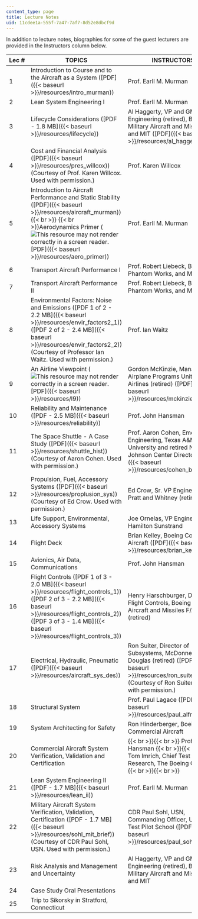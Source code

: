 ```yaml
---
content_type: page
title: Lecture Notes
uid: 11cdee1a-555f-7a47-7af7-8d52e8dbcf9d
---
```


In addition to lecture notes, biographies for some of the guest lecturers are provided in the Instructors column below.

| Lec # | TOPICS | INSTRUCTORS |
| --- | --- | --- |
| 1 | Introduction to Course and to the Aircraft as a System ([PDF]({{< baseurl >}}/resources/intro_murman)) | Prof. Earll M. Murman |
| 2 | Lean System Engineering I | Prof. Earll M. Murman |
| 3 | Lifecycle Considerations ([PDF - 1.8 MB]({{< baseurl >}}/resources/lifecycle)) | Al Haggerty, VP and GM Engineering (retired), Boeing Military Aircraft and Missiles, and MIT ([PDF]({{< baseurl >}}/resources/al_haggerty_bio)) |
| 4 | Cost and Financial Analysis ([PDF]({{< baseurl >}}/resources/pres_willcox)) (Courtesy of Prof. Karen Willcox. Used with permission.) | Prof. Karen Willcox |
| 5 | Introduction to Aircraft Performance and Static Stability ([PDF]({{< baseurl >}}/resources/aircraft_murman))  {{< br >}}  {{< br >}}Aerodynamics Primer (![This resource may not render correctly in a screen reader.](/images/inacessible.gif)[PDF]({{< baseurl >}}/resources/aero_primer)) | Prof. Earll M. Murman |
| 6 | Transport Aircraft Performance I | Prof. Robert Liebeck, Boeing Phantom Works, and MIT |
| 7 | Transport Aircraft Performance II | Prof. Robert Liebeck, Boeing Phantom Works, and MIT |
| 8 | Environmental Factors: Noise and Emissions ([PDF 1 of 2 - 2.2 MB]({{< baseurl >}}/resources/envir_factors2_1)) ([PDF 2 of 2 - 2.4 MB]({{< baseurl >}}/resources/envir_factors2_2)) (Courtesy of Professor Ian Waitz. Used with permission.) | Prof. Ian Waitz |
| 9 | An Airline Viewpoint (![This resource may not render correctly in a screen reader.](/images/inacessible.gif)[PDF]({{< baseurl >}}/resources/l9)) | Gordon McKinzie, Manager New Airplane Programs United Airlines (retired) ([PDF]({{< baseurl >}}/resources/mckinzie_bio)) |
| 10 | Reliability and Maintenance ([PDF - 2.5 MB]({{< baseurl >}}/resources/reliability)) | Prof. John Hansman |
| 11 | The Space Shuttle - A Case Study ([PDF]({{< baseurl >}}/resources/shuttle_hist)) (Courtesy of Aaron Cohen. Used with permission.) | Prof. Aaron Cohen, Emeritus of Engineering, Texas A&M University and retired NASA Johnson Center Director ([PDF]({{< baseurl >}}/resources/cohen_bio)) |
| 12 | Propulsion, Fuel, Accessory Systems ([PDF]({{< baseurl >}}/resources/proplusion_sys)) (Courtesy of Ed Crow. Used with permission.) | Ed Crow, Sr. VP Engineering, Pratt and Whitney (retired) |
| 13 | Life Support, Environmental, Accessory Systems | Joe Ornelas, VP Engineering, Hamilton Sunstrand |
| 14 | Flight Deck | Brian Kelley, Boeing Commercial Aircraft ([PDF]({{< baseurl >}}/resources/brian_kelly_bio)) |
| 15 | Avionics, Air Data, Communications | Prof. John Hansman |
| 16 | Flight Controls ([PDF 1 of 3 - 2.0 MB]({{< baseurl >}}/resources/flight_controls_1)) ([PDF 2 of 3 - 2.2 MB]({{< baseurl >}}/resources/flight_controls_2)) ([PDF 3 of 3 - 1.4 MB]({{< baseurl >}}/resources/flight_controls_3)) | Henry Harschburger, Director of Flight Controls, Boeing Military Aircraft and Missiles F/A-18E/F (retired) |
| 17 | Electrical, Hydraulic, Pneumatic ([PDF]({{< baseurl >}}/resources/aircraft_sys_des)) | Ron Suiter, Director of Subsystems, McDonnell Douglas (retired) ([PDF]({{< baseurl >}}/resources/ron_suiter_bio)) (Courtesy of Ron Suiter. Used with permission.) |
| 18 | Structural System | Prof. Paul Lagace ([PDF]({{< baseurl >}}/resources/paul_alfred_laga)) |
| 19 | System Architecting for Safety | Ron Hinderberger, Boeing Commercial Aircraft |
| 20 | Commercial Aircraft System Verification, Validation and Certification |  {{< br >}}{{< br >}} Prof. John Hansman {{< br >}}{{< br >}} Tom Imrich, Chief Test Pilot Research, The Boeing Company {{< br >}}{{< br >}}  |
| 21 | Lean System Engineering II ([PDF - 1.7 MB]({{< baseurl >}}/resources/lean_ii)) | Prof. Earll M. Murman |
| 22 | Military Aircraft System Verification, Validation, Certification ([PDF - 1.7 MB]({{< baseurl >}}/resources/sohl_mit_brief)) (Courtesy of CDR Paul Sohl, USN. Used with permission.) | CDR Paul Sohl, USN, Commanding Officer, U.S. Navy Test Pilot School ([PDF]({{< baseurl >}}/resources/paul_sohl_bio)) |
| 23 | Risk Analysis and Management and Uncertainty | Al Haggerty, VP and GM Engineering (retired), Boeing Military Aircraft and Missiles, and MIT |
| 24 | Case Study Oral Presentations | &nbsp; |
| 25 | Trip to Sikorsky in Stratford, Connecticut |